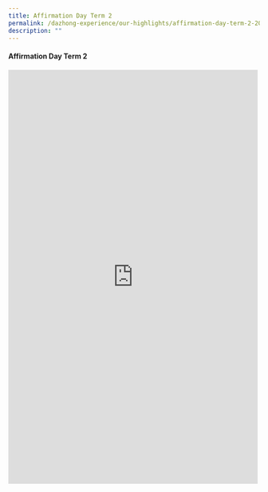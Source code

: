 ```yaml
---
title: Affirmation Day Term 2
permalink: /dazhong-experience/our-highlights/affirmation-day-term-2-2023/
description: ""
---
```

#### Affirmation Day Term 2

<iframe allow="autoplay; clipboard-write; encrypted-media; picture-in-picture; web-share" allowfullscreen="true" frameborder="0" scrolling="no" style="border:none;overflow:hidden" height="828" width="500" src="https://www.facebook.com/plugins/post.php?href=https%3A%2F%2Fwww.facebook.com%2Fdzpsofficial%2Fposts%2Fpfbid07iASMVMaLrVxB38BzPC41iwKAmprk3Nc3XcD7mBMrEAbGRjJSePh1iWtWsR2FewEl&amp;show_text=true&amp;width=500"></iframe>